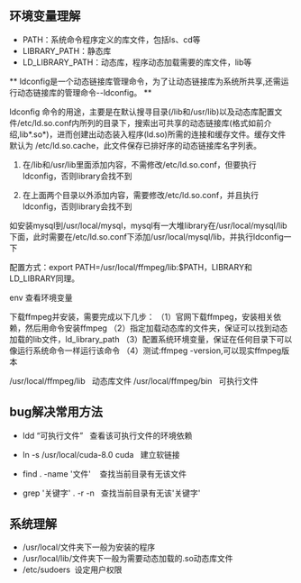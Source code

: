 


## 环境变量理解
- PATH：系统命令程序定义的库文件，包括ls、cd等
- LIBRARY_PATH：静态库
- LD_LIBRARY_PATH：动态库，程序动态加载需要的库文件，lib等

** ldconfig是一个动态链接库管理命令，为了让动态链接库为系统所共享,还需运行动态链接库的管理命令--ldconfig。 **

ldconfig 命令的用途，主要是在默认搜寻目录(/lib和/usr/lib)以及动态库配置文件/etc/ld.so.conf内所列的目录下，搜索出可共享的动态链接库(格式如前介绍,lib*.so*)，进而创建出动态装入程序(ld.so)所需的连接和缓存文件。缓存文件默认为 /etc/ld.so.cache，此文件保存已排好序的动态链接库名字列表。


1. 在/lib和/usr/lib里面添加内容，不需修改/etc/ld.so.conf，但要执行ldconfig，否则library会找不到

2. 在上面两个目录以外添加内容，需要修改/etc/ld.so.conf，并且执行ldconfig，否则library会找不到

如安装mysql到/usr/local/mysql，mysql有一大堆library在/usr/local/mysql/lib下面，此时需要在/etc/ld.so.conf下添加/usr/local/mysql/lib，并执行ldconfig一下


配置方式：export PATH=/usr/local/ffmpeg/lib:$PATH，LIBRARY和LD_LIBRARY同理。

env 查看环境变量


下载ffmpeg并安装，需要完成以下几步：
（1）官网下载ffmpeg，安装相关依赖，然后用命令安装ffmpeg
（2）指定加载动态库的文件夹，保证可以找到动态加载的lib文件，ld_library_path
（3）配置系统环境变量，保证在任何目录下可以像运行系统命令一样运行该命令
（4）测试:ffmpeg -version,可以现实ffmpeg版本

/usr/local/ffmpeg/lib   动态库文件
/usr/local/ffmpeg/bin   可执行文件

## bug解决常用方法

- ldd “可执行文件”   查看该可执行文件的环境依赖


- ln -s /usr/local/cuda-8.0 cuda   建立软链接


- find . -name '文件'     查找当前目录有无该文件
- grep '关键字' . -r -n   查找当前目录有无该'关键字'



## 系统理解

- /usr/local/文件夹下一般为安装的程序
- /usr/local/lib/文件夹下一般为需要动态加载的.so动态库文件 
- /etc/sudoers  设定用户权限

